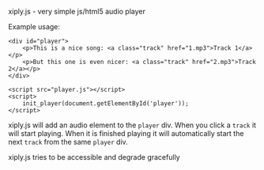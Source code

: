 xiply.js - very simple js/html5 audio player

Example usage:

	<div id="player">
		<p>This is a nice song: <a class="track" href="1.mp3">Track 1</a></p>
		<p>But this one is even nicer: <a class="track" href="2.mp3">Track 2</a></p>
	</div>

	<script src="player.js"></script>
	<script>
		init_player(document.getElementById('player'));
	</script>

xiply.js will add an audio element to the `player` div.
When you click a `track` it will start playing.
When it is finished playing it will automatically start the
next `track` from the same `player` div.

xiply.js tries to be accessible and degrade gracefully
